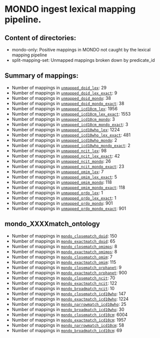 # MONDO ingest lexical mapping pipeline.
## Content of directories:
* mondo-only: Positive mappings in MONDO not caught by the lexical mapping pipeline
* split-mapping-set: Unmapped mappings broken down by predicate_id
## Summary of mappings:
 * Number of mappings in [`unmapped_doid_lex`](unmapped_doid_lex.tsv): 29
 * Number of mappings in [`unmapped_doid_lex_exact`](unmapped_doid_lex.tsv): 9
 * Number of mappings in [`unmapped_doid_mondo`](mondo-only/unmapped_doid_mondo.tsv): 38
 * Number of mappings in [`unmapped_doid_mondo_exact`](mondo-only/unmapped_doid_mondo.tsv): 38
 * Number of mappings in [`unmapped_icd10cm_lex`](unmapped_icd10cm_lex.tsv): 1956
 * Number of mappings in [`unmapped_icd10cm_lex_exact`](unmapped_icd10cm_lex.tsv): 1553
 * Number of mappings in [`unmapped_icd10cm_mondo`](mondo-only/unmapped_icd10cm_mondo.tsv): 3
 * Number of mappings in [`unmapped_icd10cm_mondo_exact`](mondo-only/unmapped_icd10cm_mondo.tsv): 3
 * Number of mappings in [`unmapped_icd10who_lex`](unmapped_icd10who_lex.tsv): 1224
 * Number of mappings in [`unmapped_icd10who_lex_exact`](unmapped_icd10who_lex.tsv): 481
 * Number of mappings in [`unmapped_icd10who_mondo`](mondo-only/unmapped_icd10who_mondo.tsv): 2
 * Number of mappings in [`unmapped_icd10who_mondo_exact`](mondo-only/unmapped_icd10who_mondo.tsv): 2
 * Number of mappings in [`unmapped_ncit_lex`](unmapped_ncit_lex.tsv): 98
 * Number of mappings in [`unmapped_ncit_lex_exact`](unmapped_ncit_lex.tsv): 42
 * Number of mappings in [`unmapped_ncit_mondo`](mondo-only/unmapped_ncit_mondo.tsv): 26
 * Number of mappings in [`unmapped_ncit_mondo_exact`](mondo-only/unmapped_ncit_mondo.tsv): 23
 * Number of mappings in [`unmapped_omim_lex`](unmapped_omim_lex.tsv): 7
 * Number of mappings in [`unmapped_omim_lex_exact`](unmapped_omim_lex.tsv): 5
 * Number of mappings in [`unmapped_omim_mondo`](mondo-only/unmapped_omim_mondo.tsv): 118
 * Number of mappings in [`unmapped_omim_mondo_exact`](mondo-only/unmapped_omim_mondo.tsv): 118
 * Number of mappings in [`unmapped_ordo_lex`](unmapped_ordo_lex.tsv): 1
 * Number of mappings in [`unmapped_ordo_lex_exact`](unmapped_ordo_lex.tsv): 1
 * Number of mappings in [`unmapped_ordo_mondo`](mondo-only/unmapped_ordo_mondo.tsv): 901
 * Number of mappings in [`unmapped_ordo_mondo_exact`](mondo-only/unmapped_ordo_mondo.tsv): 901
## mondo_XXXXmatch_ontology
 * Number of mappings in [`mondo_closematch_doid`](split-mapping-set/mondo_closematch_doid.tsv): 150
 * Number of mappings in [`mondo_exactmatch_doid`](split-mapping-set/mondo_exactmatch_doid.tsv): 65
 * Number of mappings in [`mondo_closematch_omimps`](split-mapping-set/mondo_closematch_omimps.tsv): 8
 * Number of mappings in [`mondo_exactmatch_omimps`](split-mapping-set/mondo_exactmatch_omimps.tsv): 8
 * Number of mappings in [`mondo_closematch_omim`](split-mapping-set/mondo_closematch_omim.tsv): 7
 * Number of mappings in [`mondo_exactmatch_omim`](split-mapping-set/mondo_exactmatch_omim.tsv): 115
 * Number of mappings in [`mondo_closematch_orphanet`](split-mapping-set/mondo_closematch_orphanet.tsv): 9
 * Number of mappings in [`mondo_exactmatch_orphanet`](split-mapping-set/mondo_exactmatch_orphanet.tsv): 900
 * Number of mappings in [`mondo_closematch_ncit`](split-mapping-set/mondo_closematch_ncit.tsv): 70
 * Number of mappings in [`mondo_exactmatch_ncit`](split-mapping-set/mondo_exactmatch_ncit.tsv): 122
 * Number of mappings in [`mondo_broadmatch_ncit`](split-mapping-set/mondo_broadmatch_ncit.tsv): 10
 * Number of mappings in [`mondo_closematch_icd10who`](split-mapping-set/mondo_closematch_icd10who.tsv): 147
 * Number of mappings in [`mondo_exactmatch_icd10who`](split-mapping-set/mondo_exactmatch_icd10who.tsv): 1224
 * Number of mappings in [`mondo_narrowmatch_icd10who`](split-mapping-set/mondo_narrowmatch_icd10who.tsv): 25
 * Number of mappings in [`mondo_broadmatch_icd10who`](split-mapping-set/mondo_broadmatch_icd10who.tsv): 30
 * Number of mappings in [`mondo_closematch_icd10cm`](split-mapping-set/mondo_closematch_icd10cm.tsv): 6004
 * Number of mappings in [`mondo_exactmatch_icd10cm`](split-mapping-set/mondo_exactmatch_icd10cm.tsv): 1957
 * Number of mappings in [`mondo_narrowmatch_icd10cm`](split-mapping-set/mondo_narrowmatch_icd10cm.tsv): 58
 * Number of mappings in [`mondo_broadmatch_icd10cm`](split-mapping-set/mondo_broadmatch_icd10cm.tsv): 69
